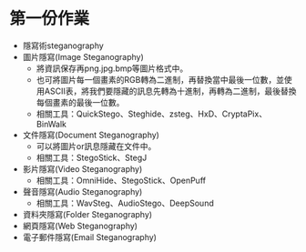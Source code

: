 # 第一份作業
- 隱寫術steganography
 - 圖片隱寫(Image Steganography)
   - 將資訊保存再png.jpg.bmp等圖片格式中。
   - 也可將圖片每一個畫素的RGB轉為二進制，再替換當中最後一位數，並使用ASCII表，將我們要隱藏的訊息先轉為十進制，再轉為二進制，最後替換每個畫素的最後一位數。
   - 相關工具：QuickStego、Steghide、zsteg、HxD、CryptaPix、BinWalk
 - 文件隱寫(Document Steganography)
   - 可以將圖片or訊息隱藏在文件中。
   - 相關工具：StegoStick、StegJ
 - 影片隱寫(Video Steganography)
   - 相關工具：OmniHide、StegoStick、OpenPuff
 - 聲音隱寫(Audio Steganography)
   - 相關工具：WavSteg、AudioStego、DeepSound
 - 資料夾隱寫(Folder Steganography)
 - 網頁隱寫(Web Steganography)
 - 電子郵件隱寫(Email Steganography)

